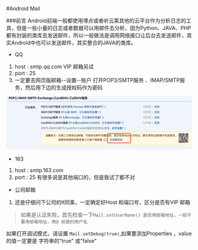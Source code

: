 #Android Mail 

###前言
Android前端一般都使用埋点或者听云第其他的云平台作为分析日志的工具，但是一些小量的日志或者数据可以用邮件去分析，因为Python、JAVA、PHP都有封装的类库去发送邮件，所以一般做法是调用网络接口让后台去发送邮件，其实Android中也可以发送邮件，其实整合的JAVA的类库。

- QQ
 1. host : smtp.qq.com VIP 邮箱另试
 2. port : 25 
 3. 一定要去网页版邮箱--设置--账户 打开POP3/SMTP服务 、IMAP/SMTP服务，然后用下边的生成授权码作为密码
 
 

![1](png/b.png)
- 163 
1. host : smtp.163.com
2. port : 25 有很多说是其他端口的，但是我试了都不对

- 公司邮箱
1. 还是仔细问下公司的It同事，一定确定好Host 和端口号，区分是否有VIP 邮箱


> 如果是认证失败，首先检查一下` Mail.setUserName() 是否用邮箱地址，一般不要用邮箱地址，用@ 前面的用户名 `

如果打开调试模式，请设置 `Mail.setDebug(true)`,如果要添加Properties ，value 的值一定要是 字符串的"true" 或"false"